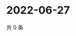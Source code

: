 # 2022-06-27

共 0 条

<!-- BEGIN WEIBO -->
<!-- 最后更新时间 Mon Jun 27 2022 14:22:51 GMT+0800 (China Standard Time) -->

<!-- END WEIBO -->
